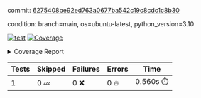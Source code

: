 commit: [6275408be92ed763a0677ba542c19c8cdc1c8b30](https://github.com/rcmdnk/python-template/tree/6275408be92ed763a0677ba542c19c8cdc1c8b30)

condition: branch=main, os=ubuntu-latest, python_version=3.10

[![test](https://github.com/rcmdnk/python-template/actions/workflows/test.yml/badge.svg)](https://github.com/rcmdnk/python-template/actions/runs/5371118919)
<a href="https://github.com/rcmdnk/python-template/blob/6275408be92ed763a0677ba542c19c8cdc1c8b30/README.md"><img alt="Coverage" src="https://img.shields.io/badge/Coverage-100%25-brightgreen.svg" /></a><details><summary>Coverage Report </summary><table><tr><th>File</th><th>Stmts</th><th>Miss</th><th>Cover</th></tr><tbody><tr><td><b>TOTAL</b></td><td><b>1</b></td><td><b>0</b></td><td><b>100%</b></td></tr></tbody></table></details>

| Tests | Skipped | Failures | Errors | Time |
| ----- | ------- | -------- | -------- | ------------------ |
| 1 | 0 :zzz: | 0 :x: | 0 :fire: | 0.560s :stopwatch: |

